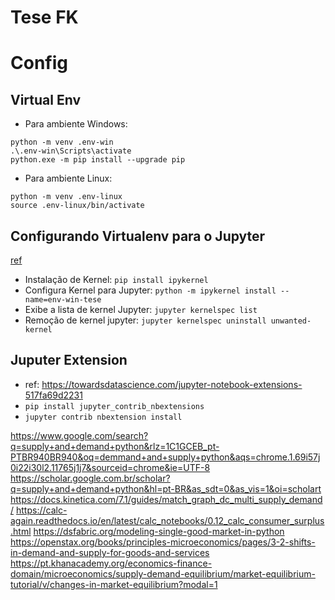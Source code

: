# Tese FK





# Config 

## Virtual Env

- Para ambiente Windows:   
```
python -m venv .env-win
.\.env-win\Scripts\activate
python.exe -m pip install --upgrade pip
``` 

- Para ambiente Linux:
```
python -m venv .env-linux
source .env-linux/bin/activate
``` 

## Configurando Virtualenv para o Jupyter
[ref](https://janakiev.com/blog/jupyter-virtual-envs/)

- Instalação de Kernel: `pip install ipykernel`
- Configura Kernel para Jupyter: `python -m ipykernel install --name=env-win-tese`
- Exibe a lista de kernel Jupyter: `jupyter kernelspec list`
- Remoção de kernel jupyter: `jupyter kernelspec uninstall unwanted-kernel`


## Juputer Extension
- ref: https://towardsdatascience.com/jupyter-notebook-extensions-517fa69d2231
- `pip install jupyter_contrib_nbextensions`
- `jupyter contrib nbextension install`



https://www.google.com/search?q=supply+and+demand+python&rlz=1C1GCEB_pt-PTBR940BR940&oq=demmand+and+supply+python&aqs=chrome.1.69i57j0i22i30l2.11765j1j7&sourceid=chrome&ie=UTF-8
https://scholar.google.com.br/scholar?q=supply+and+demand+python&hl=pt-BR&as_sdt=0&as_vis=1&oi=scholart
https://docs.kinetica.com/7.1/guides/match_graph_dc_multi_supply_demand/
https://calc-again.readthedocs.io/en/latest/calc_notebooks/0.12_calc_consumer_surplus.html
https://dsfabric.org/modeling-single-good-market-in-python
https://openstax.org/books/principles-microeconomics/pages/3-2-shifts-in-demand-and-supply-for-goods-and-services
https://pt.khanacademy.org/economics-finance-domain/microeconomics/supply-demand-equilibrium/market-equilibrium-tutorial/v/changes-in-market-equilibrium?modal=1